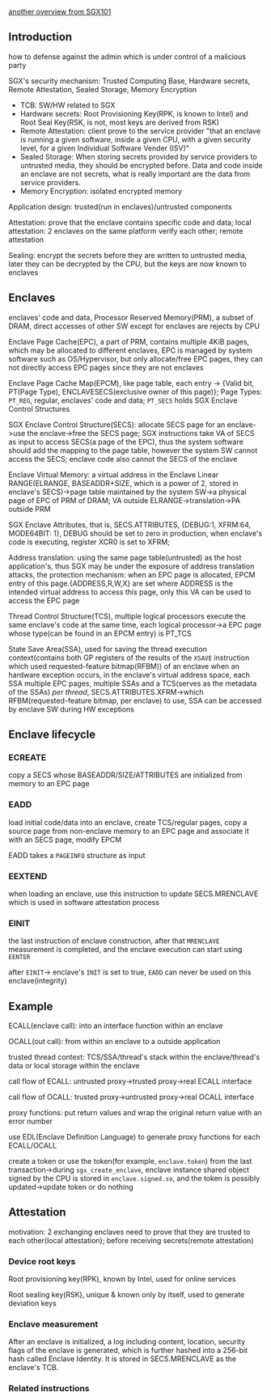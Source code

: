 [another overview from SGX101](https://sgx101.gitbook.io/sgx101/sgx-bootstrap/overview)

## Introduction

how to defense against the admin which is under control of a malicious party

SGX's security mechanism: Trusted Computing Base, Hardware secrets, Remote Attestation, Sealed Storage, Memory Encryption

* TCB: SW/HW related to SGX
* Hardware secrets: Root Provisioning Key(RPK, is known to Intel) and Root Seal Key(RSK, is not, most keys are derived from RSK)
* Remote Attestation: client prove to the service provider "that an enclave is running a given software, inside a given CPU, with a given security level, for a given Individual Software Vender (ISV)"
* Sealed Storage: When storing secrets provided by service providers to untrusted media, they should be encrypted before. Data and code inside an enclave are not secrets, what is really important are the data from service providers.
* Memory Encryption: isolated encrypted memory

Application design: trusted(run in enclaves)/untrusted components

Attestation: prove that the enclave contains specific code and data; local attestation: 2 enclaves on the same platform verify each other; remote attestation

Sealing: encrypt the secrets before they are written to untrusted media, later they can be decrypted by the CPU, but the keys are now known to enclaves

## Enclaves

enclaves' code and data, Processor Reserved Memory(PRM), a subset of DRAM, direct accesses of other SW except for enclaves are rejects by CPU

Enclave Page Cache(EPC), a part of PRM, contains multiple 4KiB pages, which may be allocated to different enclaves, EPC is managed by system software such as OS/Hypervisor, but only allocate/free EPC pages, they can not directly access EPC pages since they are not enclaves

Enclave Page Cache Map(EPCM), like page table, each entry -> {Valid bit, PT(Page Type), ENCLAVESECS(exclusive owner of this page)}; Page Types: `PT_REG`, regular, enclaves' code and data; `PT_SECS` holds SGX Enclave Control Structures

SGX Enclave Control Structure(SECS): allocate SECS page for an enclave->use the enclave->free the SECS page; SGX instructions take VA of SECS as input to access SECS(a page of the EPC), thus the system software should add the mapping to the page table, however the system SW cannot access the SECS; enclave code also cannot the SECS of the enclave

Enclave Virtual Memory: a virtual address in the Enclave Linear RANGE(ELRANGE, BASEADDR+SIZE, which is a power of 2, stored in enclave's SECS)->page table maintained by the system SW->a physical page of EPC of PRM of DRAM; VA outside ELRANGE->translation->PA outside PRM

SGX Enclave Attributes, that is, SECS.ATTRIBUTES, {DEBUG:1, XFRM:64, MODE64BIT: 1}, DEBUG should be set to zero in production, when enclave's code is executing, register XCR0 is set to XFRM;

Address translation: using the same page table(untrusted) as the host application's, thus SGX may be under the exposure of address translation attacks, the protection mechanism: when an EPC page is allocated, EPCM entry of this page.{ADDRESS,R,W,X} are set where ADDRESS is the intended virtual address to access this page, only this VA can be used to access the EPC page

Thread Control Structure(TCS), multiple logical processors execute the same enclave's code at the same time, each logical processor->a EPC page whose type(can be found in an EPCM entry) is PT_TCS

State Save Area(SSA), used for saving the thread execution context(contains both GP registers of the results of the `XSAVE` instruction which used requested-feature bitmap(RFBM)) of an enclave when an hardware exception occurs, in the enclave's virtual address space, each SSA multiple EPC pages, multiple SSAs and a TCS(serves as the metadata of the SSAs) *per thread*, SECS.ATTRIBUTES.XFRM->which RFBM(requested-feature bitmap, per enclave) to use, SSA can be accessed by enclave SW during HW exceptions

## Enclave lifecycle

### ECREATE

copy a SECS whose BASEADDR/SIZE/ATTRIBUTES are initialized from memory to an EPC page

### EADD

load initial code/data into an enclave, create TCS/regular pages, copy a source page from non-enclave memory to an EPC page and associate it with an SECS page, modify EPCM

EADD takes a `PAGEINFO` structure as input

### EEXTEND

when loading an enclave, use this instruction to update SECS.MRENCLAVE which is used in software attestation process

### EINIT

the last instruction of enclave construction, after that `MRENCLAVE` measurement is completed, and the enclave execution can start using `EENTER`

after `EINIT`-> enclave's `INIT` is set to true, `EADD` can never be used on this enclave(integrity)

## Example

ECALL(enclave call): into an interface function within an enclave

OCALL(out call): from within an enclave to a outside application

trusted thread context: TCS/SSA/thread's stack within the enclave/thread's data or local storage within the enclave

call flow of ECALL: untrusted proxy->trusted proxy->real ECALL interface

call flow of OCALL: trusted proxy->untrusted proxy->real OCALL interface

proxy functions: put return values and wrap the original return value with an error number

use EDL(Enclave Definition Language) to generate proxy functions for each ECALL/OCALL

create a token or use the token(for example, `enclave.token`) from the last transaction->during `sgx_create_enclave`, enclave instance shared object signed by the CPU is stored in `enclave.signed.so`, and the token is possibly updated->update token or do nothing

## Attestation

motivation: 2 exchanging enclaves need to prove that they are trusted to each other(local attestation); before receiving secrets(remote attestation)

### Device root keys

Root provisioning key(RPK), known by Intel, used for online services

Root sealing key(RSK), unique & known only by itself, used to generate deviation keys 

### Enclave measurement

After an enclave is initialized, a log including content, location, security flags of the enclave is generated, which is further hashed into a 256-bit hash called Enclave Identity. It is stored in SECS.MRENCLAVE as the enclave's TCB.

### Related instructions

